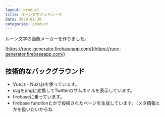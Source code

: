 ```yaml
---
layout: product
title: ルーン文字ジェネレータ
date: 2020-01-20
categories: product
---
```


ルーン文字の画像メーカーを作りました。

[https://rune-generator.firebaseapp.com/](https://rune-generator.firebaseapp.com/)


## 技術的なバックグラウンド

* Vue.js・Nuxt.jsを使っています。
* svgをpngに変換してTwitterのサムネイルを表示しています。
* firebaseに乗っています。
* firebase functionとかで投稿されたページを生成しています。（メタ情報とかを扱いたいからね

